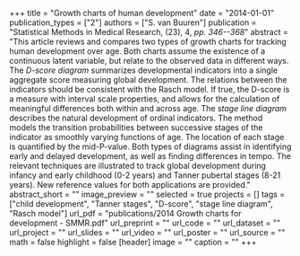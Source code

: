 +++
title = "Growth charts of human development"
date = "2014-01-01"
publication_types = ["2"]
authors = ["S. van Buuren"]
publication = "Statistical Methods in Medical Research, (23), 4, _pp. 346--368_"
abstract = "This article reviews and compares two types of growth charts for tracking human development over age. Both charts assume the existence of a continuous latent variable, but relate to the observed data in different ways. The *D-score diagram* summarizes developmental indicators into a single aggregate score measuring global development. The relations between the indicators should be consistent with the Rasch model. If true, the D-score is a measure with interval scale properties, and allows for the calculation of meaningful differences both within and across age. The *stage line diagram* describes the natural development of ordinal indicators. The method models the transition probabilities between successive stages of the indicator as smoothly varying functions of age. The location of each stage is quantified by the mid-P-value. Both types of diagrams assist in identifying early and delayed development, as well as finding differences in tempo. The relevant techniques are illustrated to track global development during infancy and early childhood (0-2 years) and Tanner pubertal stages (8-21 years). New reference values for both applications are provided."
abstract_short = ""
image_preview = ""
selected = true
projects = []
tags = ["child development", "Tanner stages", "D-score", "stage line diagram", "Rasch model"]
url_pdf = "publications/2014 Growth charts for development - SMMR.pdf"
url_preprint = ""
url_code = ""
url_dataset = ""
url_project = ""
url_slides = ""
url_video = ""
url_poster = ""
url_source = ""
math = false
highlight = false
[header]
image = ""
caption = ""
+++
